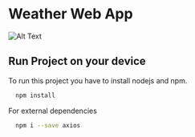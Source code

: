 
# Weather Web App

![Alt Text](https://media2.giphy.com/media/NKGEuGjD7R8IOC6qKV/giphy.gif?cid=790b7611088f86079aee36da78a3fe9545297e3d5099bb4a&rid=giphy.gif&ct=g)


## Run Project on your device

To run this project you have to install nodejs and npm.

```bash
  npm install
```
For external dependencies

  
```bash
  npm i --save axios 
```



  
